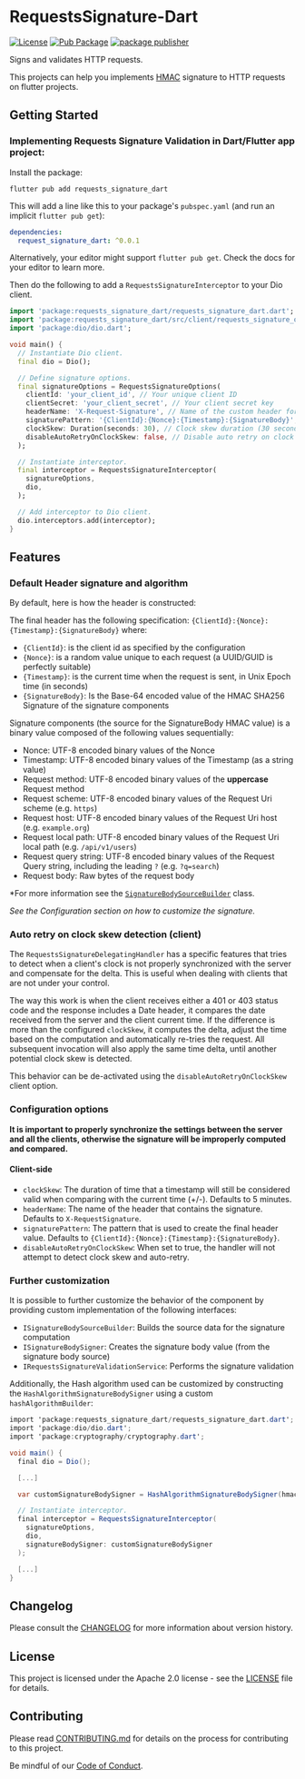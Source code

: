 # RequestsSignature-Dart

[![License](https://img.shields.io/badge/License-Apache%202.0-blue.svg?style=flat-square)](LICENSE) [![Pub Package](https://img.shields.io/pub/v/requests_signature_dart.svg?style=flat-square)](https://pub.dartlang.org/packages/requests_signature_dart) [![package publisher](https://img.shields.io/pub/publisher/requests_signature_dart.svg?style=flat-square)](https://pub.dev/packages/requests_signature_dart/publisher)

Signs and validates HTTP requests.

This projects can help you implements [HMAC](https://en.wikipedia.org/wiki/HMAC) signature to HTTP requests on flutter projects.

## Getting Started

### Implementing Requests Signature Validation in Dart/Flutter app project:

Install the package:

```
flutter pub add requests_signature_dart
```

This will add a line like this to your package's `pubspec.yaml` (and run an implicit `flutter pub get`):

```yaml
dependencies:
  request_signature_dart: ^0.0.1
```
Alternatively, your editor might support `flutter pub get`. Check the docs for your editor to learn more.

Then do the following to add a `RequestsSignatureInterceptor` to your Dio client.

```dart
import 'package:requests_signature_dart/requests_signature_dart.dart';
import 'package:requests_signature_dart/src/client/requests_signature_options.dart';
import 'package:dio/dio.dart';

void main() {
  // Instantiate Dio client.
  final dio = Dio();

  // Define signature options.
  final signatureOptions = RequestsSignatureOptions(
    clientId: 'your_client_id', // Your unique client ID
    clientSecret: 'your_client_secret', // Your client secret key
    headerName: 'X-Request-Signature', // Name of the custom header for the signature
    signaturePattern: '{ClientId}:{Nonce}:{Timestamp}:{SignatureBody}', // Pattern for the signature header value
    clockSkew: Duration(seconds: 30), // Clock skew duration (30 seconds in this example)
    disableAutoRetryOnClockSkew: false, // Disable auto retry on clock skew if set to true
  );

  // Instantiate interceptor.
  final interceptor = RequestsSignatureInterceptor(
    signatureOptions,
    dio,
  );

  // Add interceptor to Dio client.
  dio.interceptors.add(interceptor);
}
```

## Features

### Default Header signature and algorithm

By default, here is how the header is constructed:

The final header has the following specification: `{ClientId}:{Nonce}:{Timestamp}:{SignatureBody}` where:
- `{ClientId}`: is the client id as specified by the configuration
- `{Nonce}`: is a random value unique to each request (a UUID/GUID is perfectly suitable)
- `{Timestamp}`: is the current time when the request is sent, in Unix Epoch time (in seconds)
- `{SignatureBody}`: Is the Base-64 encoded value of the HMAC SHA256 Signature of the signature components

Signature components (the source for the SignatureBody HMAC value) is a binary value composed of the following values sequentially:
- Nonce: UTF-8 encoded binary values of the Nonce
- Timestamp: UTF-8 encoded binary values of the Timestamp (as a string value)
- Request method: UTF-8 encoded binary values of the **uppercase** Request method
- Request scheme: UTF-8 encoded binary values of the Request Uri scheme (e.g. `https`)
- Request host: UTF-8 encoded binary values of the Request Uri host (e.g. `example.org`)
- Request local path: UTF-8 encoded binary values of the Request Uri local path (e.g. `/api/v1/users`)
- Request query string: UTF-8 encoded binary values of the Request Query string, including the leading `?` (e.g. `?q=search`)
- Request body: Raw bytes of the request body

*For more information see the [`SignatureBodySourceBuilder`](lib/src/core/implementation/signature_body_source_builder.dart) class.

*See the Configuration section on how to customize the signature.*

### Auto retry on clock skew detection (client)

The `RequestsSignatureDelegatingHandler` has a specific features that tries to detect
when a client's clock is not properly synchronized with the server and compensate
for the delta. This is useful when dealing with clients that are not under your control.

The way this work is when the client receives either a 401 or 403 status code and the 
response includes a Date header, it compares the date received from the server and the
client current time. If the difference is more than the configured `clockSkew`, it
computes the delta, adjust the time based on the computation and automatically re-tries
the request. All subsequent invocation will also apply the same time delta, until another 
potential clock skew is detected.

This behavior can be de-activated using the `disableAutoRetryOnClockSkew` client option.

### Configuration options

**It is important to properly synchronize the settings between the server and all the clients, otherwise the signature will be improperly computed and compared.**

#### Client-side

- `clockSkew`: The duration of time that a timestamp will still be considered valid when
  comparing with the current time (+/-). Defaults to 5 minutes.
- `headerName`: The name of the header that contains the signature. Defaults to `X-RequestSignature`.
- `signaturePattern`: The pattern that is used to create the final header value.
  Defaults to `{ClientId}:{Nonce}:{Timestamp}:{SignatureBody}`.
- `disableAutoRetryOnClockSkew`: When set to true, the handler will not attempt to 
  detect clock skew and auto-retry.

### Further customization

It is possible to further customize the behavior of the component by providing 
custom implementation of the following interfaces:

- `ISignatureBodySourceBuilder`: Builds the source data for the signature computation
- `ISignatureBodySigner`: Creates the signature body value (from the signature body source)
- `IRequestsSignatureValidationService`: Performs the signature validation

Additionally, the Hash algorithm used can be customized by constructing the 
`HashAlgorithmSignatureBodySigner` using a custom `hashAlgorithmBuilder`:

```csharp
import 'package:requests_signature_dart/requests_signature_dart.dart';
import 'package:dio/dio.dart';
import 'package:cryptography/cryptography.dart';

void main() {
  final dio = Dio();

  [...]

  var customSignatureBodySigner = HashAlgorithmSignatureBodySigner(hmacAlgorithm: DartHmac.sha256());

  // Instantiate interceptor.
  final interceptor = RequestsSignatureInterceptor(
    signatureOptions,
    dio,
    signatureBodySigner: customSignatureBodySigner
  );

  [...]
}
```

## Changelog

Please consult the [CHANGELOG](CHANGELOG.md) for more information about version
history.

## License

This project is licensed under the Apache 2.0 license - see the
[LICENSE](LICENSE) file for details.

## Contributing

Please read [CONTRIBUTING.md](CONTRIBUTING.md) for details on the process for
contributing to this project.

Be mindful of our [Code of Conduct](CODE_OF_CONDUCT.md).
